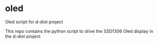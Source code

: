 # oled
Oled script for d-diot project

This repo contains the python script to drive the SSD1306 Oled display in the d-diot project 
